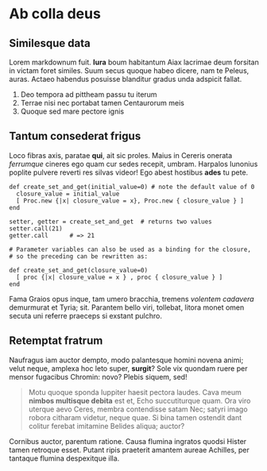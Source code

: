 # Ab colla deus

## Similesque data

Lorem markdownum fuit. **Iura** boum habitantum Aiax lacrimae deum forsitan in
victam foret similes. Suum secus quoque habeo dicere, nam te Peleus, auras.
Actaeo habendus posuisse blanditur gradus unda adspicit fallat.

1. Deo tempora ad pittheam passu tu iterum
2. Terrae nisi nec portabat tamen Centaurorum meis
3. Quoque sed mare pectore ignis

## Tantum consederat frigus

Loco fibras axis, paratae **qui**, ait sic proles. Maius in Cereris onerata
*ferrumque* cineres ego quam cur sedes recepit, umbram. Harpalos Iunonius
poplite pulvere reverti res silvas videor! Ego abest hostibus **ades** tu pete.

    def create_set_and_get(initial_value=0) # note the default value of 0
      closure_value = initial_value
      [ Proc.new {|x| closure_value = x}, Proc.new { closure_value } ]
    end

    setter, getter = create_set_and_get  # returns two values
    setter.call(21)
    getter.call      # => 21

    # Parameter variables can also be used as a binding for the closure,
    # so the preceding can be rewritten as:

    def create_set_and_get(closure_value=0)
      [ proc {|x| closure_value = x } , proc { closure_value } ]
    end

Fama Graios opus inque, tam umero bracchia, tremens *volentem cadavera*
demurmurat et Tyria; sit. Parantem bello viri, tollebat, litora monet omen
secuta uni referre praeceps si exstant pulchro.

## Retemptat fratrum

Naufragus iam auctor dempto, modo palantesque homini novena animi; velut neque,
amplexa hoc leto super, **surgit**? Sole vix quondam ruere per mensor fugacibus
Chromin: novo? Plebis siquem, sed!

> Motu quoque sponda Iuppiter haesit pectora laudes. Cava meum **nimbos
> multisque debita** est et, Echo succutiturque quam. Ora viro uterque aevo
> Ceres, membra contendisse satam Nec; satyri imago robora citharam videtur,
> neque quae. Si bina tamen ostendit dant colitur ferebat imitamine Belides
> aliqua; auctor?

Cornibus auctor, parentum ratione. Causa flumina ingratos quodsi Hister tamen
retroque esset. Putant ripis praeterit amantem aureae Achilles, per tantaque
flumina despexitque illa.